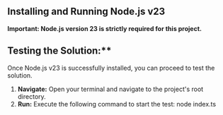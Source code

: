 ## Installing and Running Node.js v23

**Important: Node.js version 23 is strictly required for this project.**

## Testing the Solution:**

Once Node.js v23 is successfully installed, you can proceed to test the solution.

1.  **Navigate:** Open your terminal and navigate to the project's root directory.
2.  **Run:** Execute the following command to start the test: node index.ts

